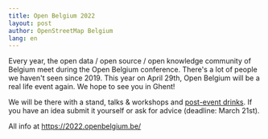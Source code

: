 ```yaml
---
title: Open Belgium 2022
layout: post
author: OpenStreetMap Belgium
lang: en
---
```


Every year, the open data / open source / open knowledge community of Belgium meet during the Open Belgium conference. There's a lot of people we haven't seen since 2019. This year on April 29th, Open Belgium will be a real life event again. We hope to see you in Ghent!

We will be there with a stand, talks & workshops and [post-event drinks](https://www.meetup.com/OpenStreetMap-Belgium/events/284091798/). If you have an idea submit it yourself or ask for advice (deadline: March 21st).

All info at https://2022.openbelgium.be/

